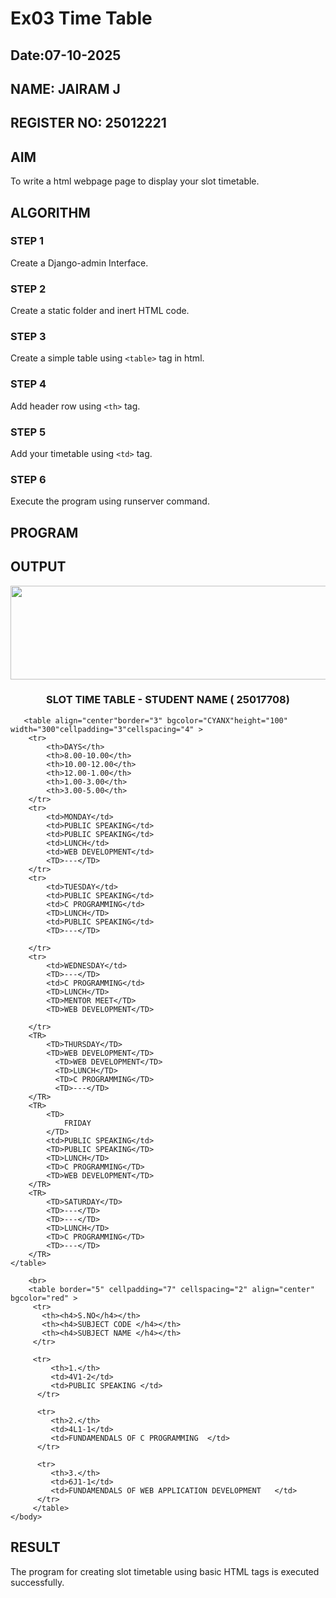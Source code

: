 # Ex03 Time Table
## Date:07-10-2025
## NAME: JAIRAM J
## REGISTER NO: 25012221

## AIM
To write a html webpage page to display your slot timetable.

## ALGORITHM
### STEP 1
Create a Django-admin Interface.

### STEP 2
Create a static folder and inert HTML code.

### STEP 3
Create a simple table using ```<table>``` tag in html.

### STEP 4
Add header row using ```<th>``` tag.

### STEP 5
Add your timetable using ```<td>``` tag.

### STEP 6
Execute the program using runserver command.

## PROGRAM


## OUTPUT
<!DOCTYPE html>
<html> 
<head>
    <title>Timetable</title>
</head>            
<title>Google <div class="Timetable"></div></title>
    <body> 
     <center> 
     <img src="logo.jpg" height="150" width="800">
     </center>
      <h3 align="center">  SLOT TIME TABLE - STUDENT NAME ( 25017708) </h3>
        
       <table align="center"border="3" bgcolor="CYANX"height="100" width="300"cellpadding="3"cellspacing="4" >
        <tr>
            <th>DAYS</th>
            <th>8.00-10.00</th>
            <th>10.00-12.00</th>
            <th>12.00-1.00</th>
            <th>1.00-3.00</th>
            <th>3.00-5.00</th>
        </tr>
        <tr>
            <td>MONDAY</td>
            <td>PUBLIC SPEAKING</td>
            <td>PUBLIC SPEAKING</td>
            <td>LUNCH</td>
            <td>WEB DEVELOPMENT</td>
            <TD>---</TD>
        </tr>
        <tr>
            <td>TUESDAY</td>
            <td>PUBLIC SPEAKING</td>
            <td>C PROGRAMMING</td>
            <TD>LUNCH</TD>
            <td>PUBLIC SPEAKING</td>
            <TD>---</TD>
            
        </tr>
        <tr>
            <td>WEDNESDAY</td>
            <TD>---</TD>
            <td>C PROGRAMMING</td>
            <TD>LUNCH</TD>
            <TD>MENTOR MEET</TD>
            <TD>WEB DEVELOPMENT</TD>
           
        </tr>
        <TR>
            <TD>THURSDAY</TD>
            <TD>WEB DEVELOPMENT</TD>
              <TD>WEB DEVELOPMENT</TD>
              <TD>LUNCH</TD>
              <TD>C PROGRAMMING</TD>
              <TD>---</TD>
        </TR>
        <TR>
            <TD>
                FRIDAY
            </TD>
            <td>PUBLIC SPEAKING</td>
            <TD>PUBLIC SPEAKING</TD>
            <TD>LUNCH</TD>
            <TD>C PROGRAMMING</TD>
            <TD>WEB DEVELOPMENT</TD>
        </TR>
        <TR>
            <TD>SATURDAY</TD>
            <TD>---</TD>
            <TD>---</TD>
            <TD>LUNCH</TD>
            <TD>C PROGRAMMING</TD>
            <TD>---</TD>
        </TR>
    </table>
    
        <br> 
        <table border="5" cellpadding="7" cellspacing="2" align="center" bgcolor="red" >
         <tr>
           <th><h4>S.NO</h4></th>    
           <th><h4>SUBJECT CODE </h4></th>
           <th><h4>SUBJECT NAME </h4></th>
         </tr>
        
         <tr>
             <th>1.</th>
             <td>4V1-2</td>
             <td>PUBLIC SPEAKING </td>
          </tr> 
          
          <tr>
             <th>2.</th>
             <td>4L1-1</td>
             <td>FUNDAMENDALS OF C PROGRAMMING  </td>
          </tr>
           
          <tr>
             <th>3.</th>
             <td>6J1-1</td>
             <td>FUNDAMENDALS OF WEB APPLICATION DEVELOPMENT   </td>
          </tr>
         </table>   
    </body>
</html>


## RESULT
The program for creating slot timetable using basic HTML tags is executed successfully.
